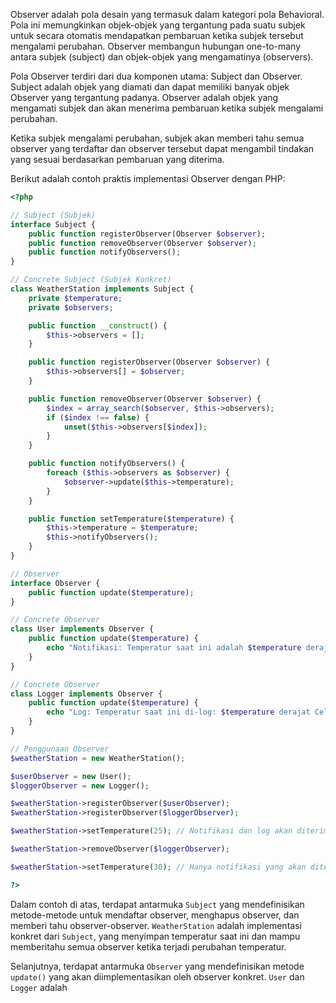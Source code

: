 Observer adalah pola desain yang termasuk dalam kategori pola Behavioral. Pola ini memungkinkan objek-objek yang tergantung pada suatu subjek untuk secara otomatis mendapatkan pembaruan ketika subjek tersebut mengalami perubahan. Observer membangun hubungan one-to-many antara subjek (subject) dan objek-objek yang mengamatinya (observers).

Pola Observer terdiri dari dua komponen utama: Subject dan Observer. Subject adalah objek yang diamati dan dapat memiliki banyak objek Observer yang tergantung padanya. Observer adalah objek yang mengamati subjek dan akan menerima pembaruan ketika subjek mengalami perubahan.

Ketika subjek mengalami perubahan, subjek akan memberi tahu semua observer yang terdaftar dan observer tersebut dapat mengambil tindakan yang sesuai berdasarkan pembaruan yang diterima.

Berikut adalah contoh praktis implementasi Observer dengan PHP:

```php
<?php

// Subject (Subjek)
interface Subject {
    public function registerObserver(Observer $observer);
    public function removeObserver(Observer $observer);
    public function notifyObservers();
}

// Concrete Subject (Subjek Konkret)
class WeatherStation implements Subject {
    private $temperature;
    private $observers;

    public function __construct() {
        $this->observers = [];
    }

    public function registerObserver(Observer $observer) {
        $this->observers[] = $observer;
    }

    public function removeObserver(Observer $observer) {
        $index = array_search($observer, $this->observers);
        if ($index !== false) {
            unset($this->observers[$index]);
        }
    }

    public function notifyObservers() {
        foreach ($this->observers as $observer) {
            $observer->update($this->temperature);
        }
    }

    public function setTemperature($temperature) {
        $this->temperature = $temperature;
        $this->notifyObservers();
    }
}

// Observer
interface Observer {
    public function update($temperature);
}

// Concrete Observer
class User implements Observer {
    public function update($temperature) {
        echo "Notifikasi: Temperatur saat ini adalah $temperature derajat Celsius.\n";
    }
}

// Concrete Observer
class Logger implements Observer {
    public function update($temperature) {
        echo "Log: Temperatur saat ini di-log: $temperature derajat Celsius.\n";
    }
}

// Penggunaan Observer
$weatherStation = new WeatherStation();

$userObserver = new User();
$loggerObserver = new Logger();

$weatherStation->registerObserver($userObserver);
$weatherStation->registerObserver($loggerObserver);

$weatherStation->setTemperature(25); // Notifikasi dan log akan diterima oleh observer

$weatherStation->removeObserver($loggerObserver);

$weatherStation->setTemperature(30); // Hanya notifikasi yang akan diterima oleh observer

?>
```

Dalam contoh di atas, terdapat antarmuka `Subject` yang mendefinisikan metode-metode untuk mendaftar observer, menghapus observer, dan memberi tahu observer-observer. `WeatherStation` adalah implementasi konkret dari `Subject`, yang menyimpan temperatur saat ini dan mampu memberitahu semua observer ketika terjadi perubahan temperatur.

Selanjutnya, terdapat antarmuka `Observer` yang mendefinisikan metode `update()` yang akan diimplementasikan oleh observer konkret. `User` dan `Logger` adalah